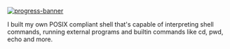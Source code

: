 [![progress-banner](https://backend.codecrafters.io/progress/shell/ed1a69d6-5142-4ee8-aee6-fa6ac5af0488)](https://app.codecrafters.io/users/codecrafters-bot?r=2qF)

I built my own POSIX compliant shell that's capable of
interpreting shell commands, running external programs and builtin commands like
cd, pwd, echo and more. 
